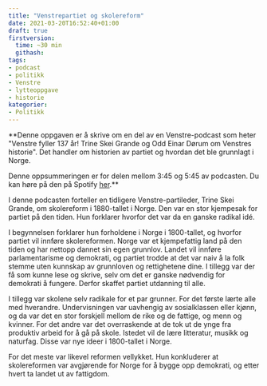 ```yaml
---
title: "Venstrepartiet og skolereform"
date: 2021-03-20T16:52:40+01:00
draft: true
firstversion:
  time: ~30 min
  githash:
tags:
- podcast
- politikk
- Venstre
- lytteoppgave  
- historie
kategorier:
- Politikk
---
```


**Denne oppgaven er å skrive om en del av en Venstre-podcast som heter "Venstre fyller 137 år! Trine Skei Grande og Odd Einar Dørum om Venstres historie". Det handler om historien av partiet og hvordan det ble grunnlagt i Norge.

Denne oppsummeringen er for delen mellom 3:45 og 5:45 av podcasten. Du kan høre på den på Spotify [her](https://open.spotify.com/episode/5Ex6kQNiQvDFfyF49Uspm8).**

I denne podcasten forteller en tidligere Venstre-partileder, Trine Skei Grande, om skolereform i 1880-tallet i Norge. Den var en stor kjempesak for partiet på den tiden. Hun forklarer hvorfor det var da en ganske radikal idé.

I begynnelsen forklarer hun forholdene i Norge i 1800-tallet, og hvorfor partiet vil innføre skolereformen. Norge var et kjempefattig land på den tiden og har nettopp dannet sin egen grunnlov. Landet vil innføre parlamentarisme og demokrati, og partiet trodde at det var naiv å la folk stemme uten kunnskap av grunnloven og rettighetene dine. I tillegg var der få som kunne lese og skrive, selv om det er ganske nødvendig for demokrati å fungere. Derfor skaffet partiet utdanning til alle.

I tillegg var skolene selv radikale for et par grunner. For det første lærte alle med hverandre. Undervisningen var uavhengig av sosialklassen eller kjønn, og da var det en stor forskjell mellom de rike og de fattige, og menn og kvinner. For det andre var det overraskende at de tok ut de ynge fra produktiv arbeid for å gå på skole. Istedet vil de lære litteratur, musikk og naturfag. Disse var nye ideer i 1800-tallet i Norge.

For det meste var likevel reformen vellykket. Hun konkluderer at skolereformen var avgjørende for Norge for å bygge opp demokrati, og etter hvert ta landet ut av fattigdom.  
